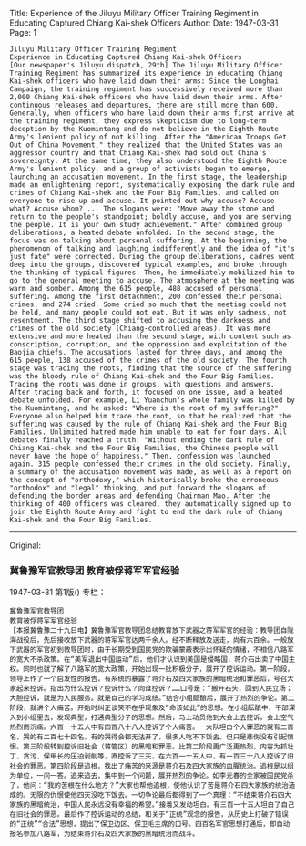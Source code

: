 Title: Experience of the Jiluyu Military Officer Training Regiment in Educating Captured Chiang Kai-shek Officers
Author: 
Date: 1947-03-31
Page: 1

    Jiluyu Military Officer Training Regiment
    Experience in Educating Captured Chiang Kai-shek Officers
    [Our newspaper's Jiluyu dispatch, 29th] The Jiluyu Military Officer Training Regiment has summarized its experience in educating Chiang Kai-shek officers who have laid down their arms: Since the Longhai Campaign, the training regiment has successively received more than 2,000 Chiang Kai-shek officers who have laid down their arms. After continuous releases and departures, there are still more than 600. Generally, when officers who have laid down their arms first arrive at the training regiment, they express skepticism due to long-term deception by the Kuomintang and do not believe in the Eighth Route Army's lenient policy of not killing. After the "American Troops Get Out of China Movement," they realized that the United States was an aggressor country and that Chiang Kai-shek had sold out China's sovereignty. At the same time, they also understood the Eighth Route Army's lenient policy, and a group of activists began to emerge, launching an accusation movement. In the first stage, the leadership made an enlightening report, systematically exposing the dark rule and crimes of Chiang Kai-shek and the Four Big Families, and called on everyone to rise up and accuse. It pointed out why accuse? Accuse what? Accuse whom? ... The slogans were: "Move away the stone and return to the people's standpoint; boldly accuse, and you are serving the people. It is your own study achievement." After combined group deliberations, a heated debate unfolded. In the second stage, the focus was on talking about personal suffering. At the beginning, the phenomenon of talking and laughing indifferently and the idea of "it's just fate" were corrected. During the group deliberations, cadres went deep into the groups, discovered typical examples, and broke through the thinking of typical figures. Then, he immediately mobilized him to go to the general meeting to accuse. The atmosphere at the meeting was warm and somber. Among the 615 people, 488 accused of personal suffering. Among the first detachment, 200 confessed their personal crimes, and 274 cried. Some cried so much that the meeting could not be held, and many people could not eat. But it was only sadness, not resentment. The third stage shifted to accusing the darkness and crimes of the old society (Chiang-controlled areas). It was more extensive and more heated than the second stage, with content such as conscription, corruption, and the oppression and exploitation of the Baojia chiefs. The accusations lasted for three days, and among the 615 people, 138 accused of the crimes of the old society. The fourth stage was tracing the roots, finding that the source of the suffering was the bloody rule of Chiang Kai-shek and the Four Big Families. Tracing the roots was done in groups, with questions and answers. After tracing back and forth, it focused on one issue, and a heated debate unfolded. For example, Li Yuanchun's whole family was killed by the Kuomintang, and he asked: "Where is the root of my suffering?" Everyone also helped him trace the root, so that he realized that the suffering was caused by the rule of Chiang Kai-shek and the Four Big Families. Unlimited hatred made him unable to eat for four days. All debates finally reached a truth: "Without ending the dark rule of Chiang Kai-shek and the Four Big Families, the Chinese people will never have the hope of happiness." Then, confession was launched again. 315 people confessed their crimes in the old society. Finally, a summary of the accusation movement was made, as well as a report on the concept of "orthodoxy," which historically broke the erroneous "orthodox" and "legal" thinking, and put forward the slogans of defending the border areas and defending Chairman Mao. After the thinking of 400 officers was cleared, they automatically signed up to join the Eighth Route Army and fight to end the dark rule of Chiang Kai-shek and the Four Big Families.



<hr /> 

Original: 


### 冀鲁豫军官教导团  教育被俘蒋军军官经验

1947-03-31
第1版()
专栏：

    冀鲁豫军官教导团
    教育被俘蒋军军官经验
    【本报冀鲁豫二十九日电】冀鲁豫军官教导团总结教育放下武器之蒋军军官的经验：教导团自陇海战役后，先后接收放下武器的蒋军军官达两千余人。经不断释放及送走，尚有六百余。一般放下武器的军官初到教导团时，由于长期受到国民党的欺骗蒙蔽表示出怀疑的情绪，不相信八路军的宽大不杀政策。在“美军退出中国运动”后，他们才认识到美国是侵略国，蒋介石出卖了中国主权。同时也就了解了八路军的宽大政策，开始出现一批积极分子，展开了控诉运动。第一阶段，领导上作了一个启发性的报告，有系统的暴露了蒋介石及四大家族的黑暗统治和罪恶后，号召大家起来控诉。指出为什么控诉？控诉什么？向谁控诉？……口号是：“搬开石头，回到人民立场；大胆控诉，就是为人民服务。就是自己的学习成绩。”结合小组酝酿后，展开了热烈的争论。第二阶段，就讲个人痛苦。开始时纠正谈笑不在乎现象及“命该如此”的思想。在小组酝酿中，干部深入到小组里去，发现典型，打通典型分子的思想。然后，马上动员他到大会上去控诉。会上空气热烈而沉痛。六百一十五人中有四百八十八人控诉了个人痛苦。一大队坦白个人罪恶的就有二百名，哭的有二百七十四名。有的哭得会都无法开了，很多人吃不下饭去。但只是悲伤没有引起愤恨。第三阶段转到控诉旧社会（蒋管区）的黑暗和罪恶。比第二阶段更广泛更热烈，内容为抓壮丁、贪污、保甲长的压迫剥削等，直控诉了三天，在六百一十五人中，有一百三十八人控诉了旧社会的罪恶。第四阶段是追根，找出了痛苦的来源是蒋介石及四大家族的血腥统治。追根是以组为单位，一问一答。追来追去，集中到一个问题，展开热烈的争论。如李元春的全家被国民党杀了，他问：“我的苦根在什么地方？”大家也帮他追根，使他认识了苦是蒋介石四大家族的统治造成的。无限的仇恨使他四天没吃下饭去。一切争论最后都得到了一个真理：“不结束蒋介石四大家族的黑暗统治，中国人民永远没有幸福的希望。”接着又发动坦白。有三百一十五人坦白了自己在旧社会的罪恶。最后作了控诉运动的总结，和关于“正统”观念的报告，从历史上打破了错误的“正统”“合法”思想，提出了保卫边区、保卫毛主席的口号。四百名军官思想打通后，即自动报名参加八路军，为结束蒋介石及四大家族的黑暗统治而战斗。
